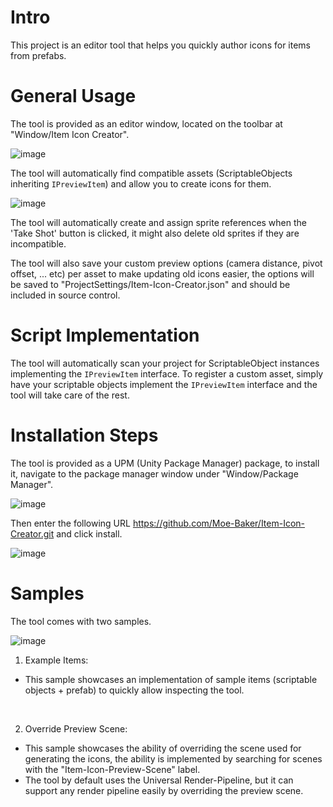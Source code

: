 # Intro
This project is an editor tool that helps you quickly author icons for items from prefabs.

# General Usage
The tool is provided as an editor window, located on the toolbar at "Window/Item Icon Creator".

![image](https://github.com/user-attachments/assets/b155e911-2125-4319-89d5-b011baf30c16)

The tool will automatically find compatible assets (ScriptableObjects inheriting `IPreviewItem`) and allow you to create icons for them.

![image](https://github.com/user-attachments/assets/f9c6feae-28fd-4db4-aca3-7385d964e71a)

The tool will automatically create and assign sprite references when the 'Take Shot' button is clicked, it might also delete old sprites if they are incompatible.

The tool will also save your custom preview options (camera distance, pivot offset, ... etc) per asset to make updating old icons easier, the options will be saved to "ProjectSettings/Item-Icon-Creator.json" and should be included in source control.

# Script Implementation

The tool will automatically scan your project for ScriptableObject instances implementing the `IPreviewItem` interface.
To register a custom asset, simply have your scriptable objects implement the `IPreviewItem` interface and the tool will take care of the rest.

# Installation Steps

The tool is provided as a UPM (Unity Package Manager) package, to install it, navigate to the package manager window under "Window/Package Manager".

![image](https://github.com/user-attachments/assets/fa92bfeb-38bc-420c-b781-43982ccf6544)

Then enter the following URL https://github.com/Moe-Baker/Item-Icon-Creator.git and click install.

![image](https://github.com/user-attachments/assets/fe44d895-1abc-4c3a-b251-85decd827c67)

# Samples

The tool comes with two samples.

![image](https://github.com/user-attachments/assets/6de6517f-acf2-4932-a054-46b0ec4f2846)

1. Example Items:
- This sample showcases an implementation of sample items (scriptable objects + prefab) to quickly allow inspecting the tool.

<br/>

2. Override Preview Scene:
- This sample showcases the ability of overriding the scene used for generating the icons, the ability is implemented by searching for scenes with the "Item-Icon-Preview-Scene" label.
- The tool by default uses the Universal Render-Pipeline, but it can support any render pipeline easily by overriding the preview scene.
